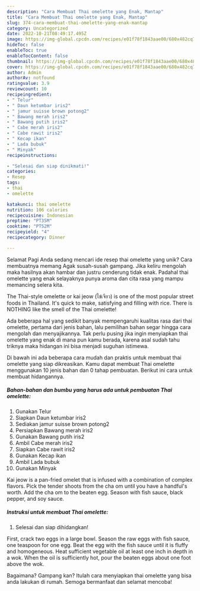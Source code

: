 ```yaml
---
description: "Cara Membuat Thai omelette yang Enak, Mantap"
title: "Cara Membuat Thai omelette yang Enak, Mantap"
slug: 374-cara-membuat-thai-omelette-yang-enak-mantap
category: Uncategorized
date: 2022-10-21T08:49:17.495Z
image: https://img-global.cpcdn.com/recipes/e01f78f1843aae00/680x482cq70/thai-omelette-foto-resep-utama.jpg
hideToc: false
enableToc: true
enableTocContent: false
thumbnail: https://img-global.cpcdn.com/recipes/e01f78f1843aae00/680x482cq70/thai-omelette-foto-resep-utama.jpg
cover: https://img-global.cpcdn.com/recipes/e01f78f1843aae00/680x482cq70/thai-omelette-foto-resep-utama.jpg
author: Admin
authorAv: notfound
ratingvalue: 3.9
reviewcount: 10
recipeingredient:
- " Telur"
- " Daun ketumbar iris2"
- " jamur suisse brown potong2"
- " Bawang merah iris2"
- " Bawang putih iris2"
- " Cabe merah iris2"
- " Cabe rawit iris2"
- " Kecap ikan"
- " Lada bubuk"
- " Minyak"
recipeinstructions:

- "Selesai dan siap dinikmati!"
categories:
- Resep
tags:
- thai
- omelette

katakunci: thai omelette 
nutrition: 106 calories
recipecuisine: Indonesian
preptime: "PT35M"
cooktime: "PT52M"
recipeyield: "4"
recipecategory: Dinner

---
```



Selamat Pagi Anda sedang mencari ide resep thai omelette yang unik? Cara membuatnya memang Agak susah-susah gampang. Jika keliru mengolah maka hasilnya akan hambar dan justru cenderung tidak enak. Padahal thai omelette yang enak selayaknya punya aroma dan cita rasa yang mampu memancing selera kita.


The Thai-style omelette or kai jeow (ไข่เจียว) is one of the most popular street foods in Thailand. It&#39;s quick to make, satisfying and filling with rice. There is NOTHING like the smell of the Thai omelette!

Ada beberapa hal yang sedikit banyak mempengaruhi kualitas rasa dari thai omelette, pertama dari jenis bahan, lalu pemilihan bahan segar hingga cara mengolah dan menyajikannya. Tak perlu pusing jika ingin menyiapkan thai omelette yang enak di mana pun kamu berada, karena asal sudah tahu triknya maka hidangan ini bisa menjadi suguhan istimewa.


Di bawah ini ada beberapa cara mudah dan praktis untuk membuat thai omelette yang siap dikreasikan. Kamu dapat membuat Thai omelette menggunakan 10 jenis bahan dan 0 tahap pembuatan. Berikut ini cara untuk membuat hidangannya.

<!--inarticleads1-->

##### Bahan-bahan dan bumbu yang harus ada untuk pembuatan Thai omelette:

1. Gunakan  Telur
1. Siapkan  Daun ketumbar iris2
1. Sediakan  jamur suisse brown potong2
1. Persiapkan  Bawang merah iris2
1. Gunakan  Bawang putih iris2
1. Ambil  Cabe merah iris2
1. Siapkan  Cabe rawit iris2
1. Gunakan  Kecap ikan
1. Ambil  Lada bubuk
1. Gunakan  Minyak


Kai jeow is a pan-fried omelet that is infused with a combination of complex flavors. Pick the tender shoots from the cha om until you have a handful&#39;s worth. Add the cha om to the beaten egg. Season with fish sauce, black pepper, and soy sauce. 

<!--inarticleads2-->

##### Instruksi untuk membuat Thai omelette:


1. Selesai dan siap dihidangkan!

First, crack two eggs in a large bowl. Season the raw eggs with fish sauce, one teaspoon for one egg. Beat the egg with the fish sauce until it is fluffy and homogeneous. Heat sufficient vegetable oil at least one inch in depth in a wok. When the oil is sufficiently hot, pour the beaten eggs about one foot above the wok. 

Bagaimana? Gampang kan? Itulah cara menyiapkan thai omelette yang bisa anda lakukan di rumah. Semoga bermanfaat dan selamat mencoba!

